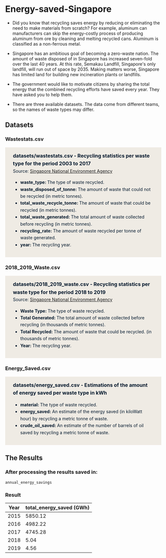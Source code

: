 # Energy-saved-Singapore


- Did you know that recycling saves energy by reducing or eliminating the need to make materials from scratch? For example, aluminum can manufacturers can skip the energy-costly process of producing aluminum from ore by cleaning and melting recycled cans. Aluminum is classified as a non-ferrous metal.

- Singapore has an ambitious goal of becoming a zero-waste nation. The amount of waste disposed of in Singapore has increased seven-fold over the last 40 years. At this rate, Semakau Landfill, Singapore's  only landfill, will run out of space by 2035. Making matters worse, Singapore has limited land for building new incineration plants or landfills.

- The government would like to motivate citizens by sharing the total energy that the combined recycling efforts have saved every year. They have asked you to help them.

- There are  three available datasets. The data come from different teams, so the names of waste types may differ.

## Datasets 

### Wastestats.csv

<html>
<div style="background-color: #efebe4; color: #05192d; text-align:left; vertical-align: middle; padding: 15px 25px 15px 25px; line-height: 1.6;">
  <div style="font-size:16px">
    <b>datasets/wastestats.csv - Recycling statistics per waste type for the period 2003 to 2017</b>
  </div>
  <div>Source: 
    <a href="https://www.nea.gov.sg/our-services/waste-management/waste-statistics-and-overall-recycling">Singapore National Environment Agency</a>
  </div>
  <ul>
    <li>
      <b>waste_type: </b>The type of waste recycled.</li>
    <li><b>waste_disposed_of_tonne: </b>The amount of waste that could not be recycled (in metric tonnes).</li>
    <li><b>total_waste_recycle_tonne: </b>The amount of waste that could be recycled (in metric tonnes).</li>
    <li><b>total_waste_generated: </b>The total amount of waste collected before recycling (in metric tonnes).</li>
    <li><b>recycling_rate: </b>The amount of waste recycled per tonne of waste generated.</li>
    <li><b>year: </b>The recycling year.</li>
  </ul>
  </div>
  <h3>2018_2019_Waste.csv</h3>
  <div style="background-color: #efebe4; color: #05192d; text-align:left; vertical-align: middle; padding: 15px 25px 15px 25px; line-height: 1.6; margin-top: 17px;"><div style="font-size:16px">
    <b>datasets/2018_2019_waste.csv - Recycling statistics per waste type for the period 2018 to 2019</b>
    </div>
    <div>
      Source: <a href="https://www.nea.gov.sg/our-services/waste-management/waste-statistics-and-overall-recycling">Singapore National Environment Agency</a>
    </div>
    <ul>
      <li><b>Waste Type: </b>The type of waste recycled.</li>
      <li><b>Total Generated: </b>The total amount of waste collected before recycling (in thousands of metric tonnes).</li>
      <li><b>Total Recycled: </b>The amount of waste that could be recycled. (in thousands of metric tonnes).</li>
      <li><b>Year: </b>The recycling year.</li>
    </ul>
  </div>
  <h3>Energy_Saved.csv</h3>
  <div style="background-color: #efebe4; color: #05192d; text-align:left; vertical-align: middle; padding: 15px 25px 15px 25px; line-height: 1.6; margin-top: 17px;">
    <div style="font-size:16px">
      <b>datasets/energy_saved.csv -  Estimations of the amount of energy saved per waste type in kWh</b>
    </div>
    <ul>
      <li><b>material: </b>The type of waste recycled.</li>
      <li><b>energy_saved: </b>An estimate of the energy saved (in kiloWatt hour) by recycling a metric tonne of waste.</li>
      <li><b>crude_oil_saved: </b>An estimate of the number of barrels of oil saved by recycling a metric tonne of waste.</li>
    </ul>
  </div>
</html>

## The Results

### After processing the results saved in:

`annual_energy_savings`

### Result

|Year          | total_energy_saved (GWh)|
|------------- | ------------------------|
|2015          |           5850.12       |
|2016          |           4982.22       |
|2017          |           4745.28       |
|2018          |            5.04         |       
|2019          |            4.56         |


